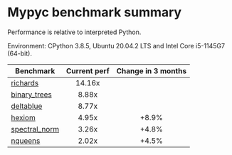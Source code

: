 # Mypyc benchmark summary

Performance is relative to interpreted Python.

Environment: CPython 3.8.5, Ubuntu 20.04.2 LTS and Intel Core i5-1145G7 (64-bit).

| Benchmark | Current perf | Change in 3 months |
| --- | :---: | :---: |
| [richards](benchmarks/richards.md) | 14.16x |  |
| [binary_trees](benchmarks/binary_trees.md) | 8.88x |  |
| [deltablue](benchmarks/deltablue.md) | 8.77x |  |
| [hexiom](benchmarks/hexiom.md) | 4.95x | +8.9% |
| [spectral_norm](benchmarks/spectral_norm.md) | 3.26x | +4.8% |
| [nqueens](benchmarks/nqueens.md) | 2.02x | +4.5% |
